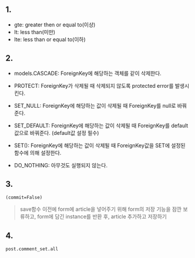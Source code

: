 ## 1.

- gte: greater then or equal to(이상)
- lt: less than(미만)
- lte: less than or equal to(이하)



## 2.

- models.CASCADE: ForeignKey에 해당하는 객체를 같이 삭제한다.

- PROTECT: ForeignKey가 삭제될 때 삭제되지 않도록 protected error를 발생시킨다.

- SET_NULL: ForeignKey에 해당하는 값이 삭제될 때 ForeignKey를 null로 바꿔준다.

- SET_DEFAULT: ForeignKey에 해당하는 값이 삭제될 때 ForeignKey를 default값으로 바꿔준다. (default값 설정 필수)

- SET(): ForeignKey에 해당하는 값이 삭제될 때 ForeignKey값을 SET에 설정된 함수에 의해 설정한다.

- DO_NOTHING: 아무것도 실행되지 않는다.

  

## 3.

```
(commit=False)
```

> save함수 이전에 form에 article을 넣어주기 위해 form의 저장 기능을 잠깐 보류하고, form에 담긴 instance를 반환 후, article 추가하고 저장하기 



## 4.

```
post.comment_set.all
```

